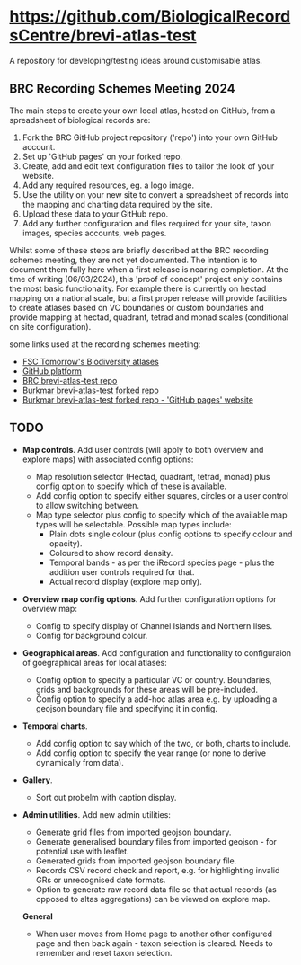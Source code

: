 # https://github.com/BiologicalRecordsCentre/brevi-atlas-test

A repository for developing/testing ideas around customisable atlas.

## BRC Recording Schemes Meeting 2024
The main steps to create your own local atlas, hosted on GitHub, from a spreadsheet of biological records are:
1. Fork the BRC GitHub project repository ('repo') into your own GitHub account.
2. Set up 'GitHub pages' on your forked repo.
3. Create, add and edit text configuration files to tailor the look of your website.
4. Add any required resources, eg. a logo image.
5. Use the utility on your new site to convert a spreadsheet of records into the mapping and charting data required by the site.
6. Upload these data to your GitHub repo.
7. Add any further configuration and  files required for your site, taxon images, species accounts, web pages.

Whilst some of these steps are briefly described at the BRC recording schemes meeting, they are not yet documented. The intention is to document them fully here when a first release is nearing completion. At the time of writing (06/03/2024), this 'proof of concept' 
project only contains the most basic functionality. For example there is currently on hectad mapping on a national scale, but a
first proper release will provide facilities to create atlases based on VC boundaries or custom boundaries and provide mapping at 
hectad, quadrant, tetrad and monad scales (conditional on site configuration).

some links used at the recording schemes meeting:

<ul>
 <li>
      <a target="_blank" href="https://www.fscbiodiversity.uk/fullscreen/springtailatlas">
          FSC Tomorrow's Biodiversity atlases
      </a>
  </li>
  <li>
      <a target="_blank" href="https://www.github.com">
          GitHub platform
      </a>
  </li>
  <li>
      <a target="_blank" href="https://github.com/BiologicalRecordsCentre/brevi-atlas-test">
          BRC brevi-atlas-test repo
      </a>
  </li>
  <li>
      <a target="_blank" href="https://github.com/burkmarr/brevi-atlas-test">
          Burkmar brevi-atlas-test forked repo
      </a>
  </li>
  <li>
      <a target="_blank" href="https://burkmarr.github.io/brevi-atlas-test/">
          Burkmar brevi-atlas-test forked repo - 'GitHub pages' website
      </a>
  </li>
</ul>

## TODO
- **Map controls**. Add user controls (will apply to both overview and explore maps) with associated config options:
  - Map resolution selector (Hectad, quadrant, tetrad, monad) plus config option to specify which of these is available.
  - Add config option to specify either squares, circles or a user control to allow switching between.
  - Map type selector  plus config to specify which of the available map types will be selectable. Possible map types include:
    - Plain dots single colour (plus config options to specify colour and opacity).
    - Coloured to show record density.
    - Temporal bands - as per the iRecord species page - plus the addition user controls required for that.
    - Actual record display (explore map only).

- **Overview map config options**. Add further configuration options for overview map:
  - Config to specify display of Channel Islands and Northern Ilses.
  - Config for background colour.

- **Geographical areas**. Add configuration and functionality to configuraion of goegraphical areas for local atlases:
  - Config option to specify a particular VC or country. Boundaries, grids and backgrounds for these areas will be pre-included.
  - Config option to specify a add-hoc atlas area e.g. by uploading a geojson boundary file and specifying it in config.

- **Temporal charts**.
  - Add config option to say which of the two, or both, charts to include.
  - Add config option to specify the year range (or none to derive dynamically from data).

- **Gallery**.
  - Sort out probelm with caption display.

- **Admin utilities**. Add new admin utilities:
  - Generate grid files from imported geojson boundary.
  - Generate generalised boundary files from imported geojson - for potential use with leaflet.
  - Generated grids from imported geojson boundary file.
  - Records CSV record check and report, e.g. for highlighting invalid GRs or unrecognised date formats.
  - Option to generate raw record data file so that actual records (as opposed to altas aggregations) can be viewed on explore map.

  **General**
    - When user moves from Home page to another other configured page and then back again - taxon selection is cleared. Needs to remember and reset taxon selection.




